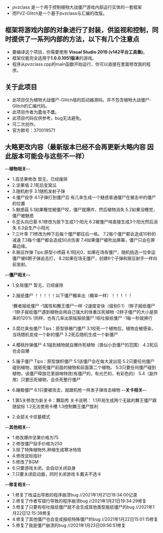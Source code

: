* pvzclass 是一个用于控制植物大战僵尸游戏内部运行实体的一套框架
* 而PVZ-Glitch是一个基于pvzclass与汇编的改版。

## 框架将游戏内部的对象进行了封装，供监视和控制，同时提供了一系列内部的方法，以下有几个注意点

* 要编译这个项目，你需要使用 **Visual Studio 2019 (v142平台工具集)**。
* 框架仅能完全适用于**1.0.0.1051版本**的游戏。
* 程序从pvzclass.cpp的main函数开始运行，你可以直接在里面修改我的程序。

## 关于此项目

* 此项目仅为植物大战僵尸-Glitch版的启动器源码。并不包含植物大战僵尸-Glitch的汇编代码。
* 此项目作者为蠹虫不蠢。
* 此项目代码仅供参考，bug无法避免。
* 可二次创作。
* 官方群号：370019571

## 大略更改内容（最新版本已经不会再更新大略内容 因此版本可能会与这些不一样）
**--植物相关--**
* 1.高坚果修改
	暂无，已经废除
* 2.坚果墙
	2.1死后变窝瓜
* 3.随机射手
	3.1随机发射子弹
* 4.僵尸投手
	4.1子弹打到僵尸后 有几率生成一个魅惑普通僵尸在被击中的僵尸的位置
* 5.魅惑菇
	5.1如果睡觉被僵尸咬，僵尸就爆炸，然后植物消失
	5.2如果没睡觉，僵尸被魅惑
* 6.歪头向日葵
	6.1修改为放下生成1个阳光
	6.2被僵尸啃直接生成3个阳光然后消失
	6.3会生产小阳光
* 7.三叶草
	7.1修改为种下后每个僵尸都往后一格。
	7.2每个僵尸都会造成10秒的减速
	7.3每个僵尸都会造成50点伤害
	7.4如果僵尸被吹出屏幕，僵尸只会在屏幕边缘。
* 8.豌豆炸弹
	Tips:原型小喷菇
	8.1阳光0，如果在场有僵尸，随机挑选一位幸运僵尸被6颗子弹追击打，
	8.2如果在场无僵尸，创建6个子弹和豌豆射手一样向前发射。
	
**--僵尸相关--**
* 1.全局僵尸
	暂无，已经废除
* 2.报纸僵尸
		！！！！！以下僵尸概率出（概率一样）！！！！！
		
	!舞者报纸僵尸
		-1属性和舞王僵尸一样
		-2速度变快（级别0.1）
	!胖子报纸僵尸
		-1胖子报纸僵尸遇到植物会用自己强大的体重压死植物
		-2胖子僵尸的大小是原来的120%
	!同样，也有几率出原版报纸僵尸
	!呕吐报纸僵尸
		-1每一秒就换行
* 3.腐烂臭虫僵尸
	Tips：原型铁栅门僵尸
	3.1咬死一个植物后，植物会被感染，当场随机变成一个新的僵尸
	3.2死后随机生成一个新僵尸
* 4.樱桃炸弹僵尸
	4.1碰到植物就自爆炸死植物（类似小丑僵尸的范围）
	4.2死后也会自爆
* 5.锤子僵尸
	Tips：原型旗帜僵尸
	5.1该僵尸会在每大波出现
	5.2只要任何僵尸碰到植物，就砸死僵尸前面的植物和前面第二个植物。
	5.3只要任何僵尸碰到植物，该僵尸释放花里胡哨特效(有僵尸的，有光芒的，有彩色的）
	5.4（副作用）只要压死植物，会杀死整行僵尸
* 6.蹦极僵尸
	6.1只要被攻击，就跟机枪一样发子弹攻击植物
**--关卡相关--**
* 1.第5关修改为新关卡：舞蹈秀
	关卡说明：
	1.1开局生成两个无敌的舞王僵尸跟随鼠标
	1.2无法使用卡槽
	1.3控制舞王僵尸胜利
* 2.全部关卡坟墓模式
	
**--其他相关--**
* 1.修改爆炸坚果价格为75
* 2.修改僵尸投手价格为250
* 3.除了特殊植物外,种植生成寒冰特效
* 4.修改鼠标指针
* 5.修改了BGM
* 6.只要游戏关闭，会自动关闭自身
* 7.只要关闭启动器，同时关闭游戏
8.戴夫不选卡

**--修复相关--**
* 1.修复了栈溢出导致的程序崩溃bug //2021年1月21日19:34:00记录
* 2.修复了作者写错行导致的程序崩溃bug //2021年1月21日19:34:29修复
* 3.修复了只要有呕吐报纸僵尸就不会生成其他类型报纸僵尸的bug //2021年1月22日12:15:38修复
* 4.修复了其他僵尸也会变成报纸特殊僵尸的bug //2021年1月22日15:01:15修复
* 5.修复了我是僵尸崩溃的bug //2021年1月23日09:56:51修复
